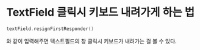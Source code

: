 # TextField 클릭시 키보드 내려가게 하는 법

```swift
textField.resignFirstResponder()
```
와 같이 입력해주면 텍스트필드의 창 클릭시 키보드가 내려가는 걸 볼 수 있다.